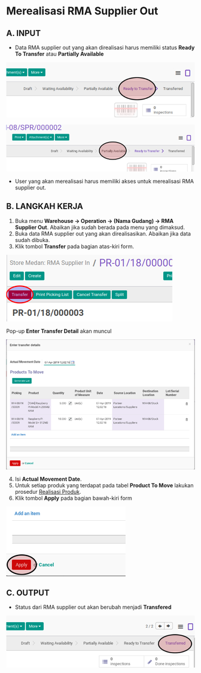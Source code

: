 # Merealisasi RMA Supplier Out

## A. INPUT

* Data RMA supplier out yang akan direalisasi harus memiliki status **Ready To Transfer** atau **Partially Available**

![](../../img/rma-supplier-out/status-ready-to-transfer.png)

![](../../img/rma-supplier-out/status-partial.png)

* User yang akan merealisasi harus memiliki akses untuk merealisasi RMA supplier out.

## B. LANGKAH KERJA

1. Buka menu **Warehouse -> Operation -> (Nama Gudang) -> RMA Supplier Out**. Abaikan jika sudah berada pada menu yang dimaksud.
2. Buka data RMA supplier out yang akan direalisasikan. Abaikan jika data sudah dibuka.
3. Klik tombol **Transfer** pada bagian atas-kiri form.


![](../../img/rma-supplier-out/tombol-transfer.png)

Pop-up **Enter Transfer Detail** akan muncul

![](../../img/rma-supplier-out/pop-up-enter-transfer-detail.png)

4. Isi **Actual Movement Date**.
5. <a name="l5">Untuk</a> setiap produk yang terdapat pada tabel **Product To Move** lakukan prosedur [Realisasi Produk](./transfer-produk.md).
6. Klik tombol **Apply** pada bagian bawah-kiri form

![](../../img/rma-supplier-out/tombol-apply-transfer-detail.png)

## C. OUTPUT

* Status dari RMA supplier out akan berubah menjadi **Transfered**

![](../../img/rma-supplier-out/status-transfered.png)

